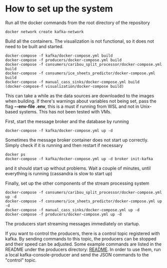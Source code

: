 # How to set up the system

Run all the docker commands from the root directory of the repository


```
docker network create kafka-network 
```

Build all the containers. The visualization is not functional, so it does not need to be built and started.
```
docker-compose -f kafka/docker-compose.yml build
docker-compose -f producers/docker-compose.yml build
docker-compose -f consumers/caribou_split_processor/docker-compose.yml build
docker-compose -f consumers/ice_sheets_predictor/docker-compose.yml build
docker-compose -f manual_cass_sinks/docker-compose.yml build
(docker-compose-f visualization/docker-compose build)
```
This can take a while as the data sources are downloaded to the images when building. If there's warnings about variables not being set, pass the flag **--env-file .env**, this is a must if running from WSL and not in Unix-based systems. This has not been tested with VMs.

First, start the message broker and the database by running

```
docker-compose -f kafka/docker-compose.yml up -d 
```
Sometimes the message broker container does not start up correctly. Simply check if it is running and then restart if necessary
```
docker ps
docker-compose -f kafka/docker-compose.yml up -d broker init-kafka
```
and it should start up without problems.
Wait a couple of minutes, until everything is running (cassandra is slow to start up)

Finally, set up the other components of the stream processing system
```
docker-compose -f consumers/caribou_split_processor/docker-compose.yml up -d
docker-compose -f consumers/ice_sheets_predictor/docker-compose.yml up -d
docker-compose -f manual_cass_sinks/docker-compose.yml up -d
docker-compose -f producers/docker-compose.yml up -d
```

The producers start streaming messages immediately on startup.

If you want to control the producers, there is a control topic registered with kafka.
By sending commands to this topic, the producers can be stopped and their speed can be adjusted.
Some example commands are listed in the README under the producers directory: [README](producers/README.md).
In order to use them, run a local kafka-console-producer and send the JSON commands to the "control" topic.
